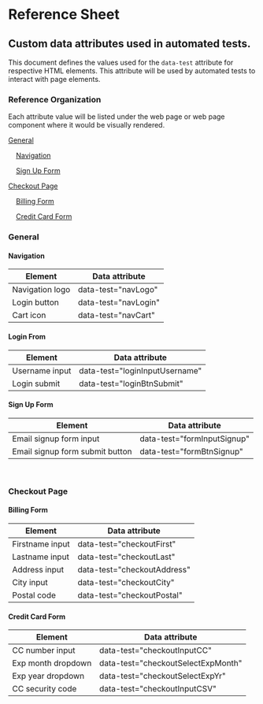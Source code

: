 # Reference Sheet
## Custom data attributes used in automated tests.
This document defines the values used for the `data-test` attribute for respective HTML elements. This attribute will be used by automated tests to interact with page elements.


### Reference Organization
Each attribute value will be listed under the web page or web page component where it would be visually rendered.

[General](https://github.com/weareenvoy/qa-data-attr#general)

&nbsp;&nbsp;&nbsp;&nbsp;[Navigation](https://github.com/weareenvoy/qa-data-attr#navigation)

&nbsp;&nbsp;&nbsp;&nbsp;[Sign Up Form](https://github.com/weareenvoy/qa-data-attr#sign-up-form)

[Checkout Page](https://github.com/weareenvoy/qa-data-attr#checkout-page)

&nbsp;&nbsp;&nbsp;&nbsp;[Billing Form](https://github.com/weareenvoy/qa-data-attr#billing-form)

&nbsp;&nbsp;&nbsp;&nbsp;[Credit Card Form](https://github.com/weareenvoy/qa-data-attr#credit-card-form)
<br>

### General

#### Navigation

Element          | Data attribute  
---------------- | ----------------
Navigation logo | data-test="navLogo"
Login button | data-test="navLogin"
Cart icon | data-test="navCart"

#### Login From

Element          | Data attribute  
---------------- | ----------------
Username input     | data-test="loginInputUsername"  
Login submit       | data-test="loginBtnSubmit"

#### Sign Up Form

Element          | Data attribute  
---------------- | ----------------
Email signup form input | data-test="formInputSignup"
Email signup form submit button | data-test="formBtnSignup"
<br>

### Checkout Page

#### Billing Form

Element          | Data attribute  
---------------- | ----------------
Firstname input | data-test="checkoutFirst"
Lastname input | data-test="checkoutLast"
Address input | data-test="checkoutAddress"
City input | data-test="checkoutCity"
Postal code | data-test="checkoutPostal"

#### Credit Card Form
Element          | Data attribute  
---------------- | ----------------
CC number input | data-test="checkoutInputCC"
Exp month dropdown | data-test="checkoutSelectExpMonth"
Exp year dropdown | data-test="checkoutSelectExpYr"
CC security code | data-test="checkoutInputCSV"
<br>
